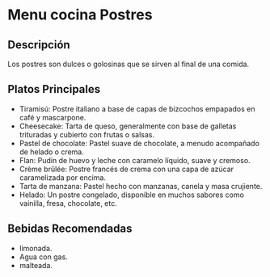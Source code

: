 # Menu cocina Postres

## Descripción
Los postres son dulces o golosinas que se sirven al final de una comida. 

## Platos Principales

- Tiramisú: Postre italiano a base de capas de bizcochos empapados en café y mascarpone.
- Cheesecake: Tarta de queso, generalmente con base de galletas trituradas y cubierto con frutas o salsas.
- Pastel de chocolate: Pastel suave de chocolate, a menudo acompañado de helado o crema.
- Flan: Pudín de huevo y leche con caramelo líquido, suave y cremoso.
- Crème brûlée: Postre francés de crema con una capa de azúcar caramelizada por encima.
- Tarta de manzana: Pastel hecho con manzanas, canela y masa crujiente.
- Helado: Un postre congelado, disponible en muchos sabores como vainilla, fresa, chocolate, etc.

## Bebidas Recomendadas
- limonada.
- Agua con gas.
- malteada.
